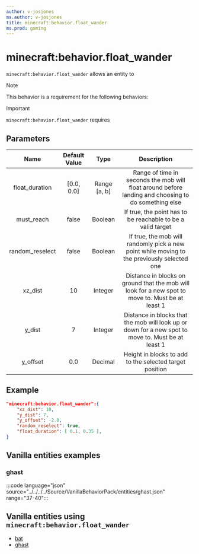 ```yaml
---
author: v-josjones
ms.author: v-josjones
title: minecraft:behavior.float_wander
ms.prod: gaming
---
```


# minecraft:behavior.float_wander

`minecraft:behavior.float_wander` allows an entity to


> [!NOTE]
> This behavior is a requirement for the following behaviors:

>[!IMPORTANT]
> `minecraft:behavior.float_wander` requires 

## Parameters

|Name |Default Value  |Type  |Description  |
|:---------:|:---------:|:---------:|:---------:|
|float_duration| [0.0, 0.0]| Range [a, b]|Range of time in seconds the mob will float around before landing and choosing to do something else |
|must_reach| false| Boolean|  If true, the point has to be reachable to be a valid target |
|random_reselect| false| Boolean|  If true, the mob will randomly pick a new point while moving to the previously selected one |
|xz_dist| 10| Integer|  Distance in blocks on ground that the mob will look for a new spot to move to. Must be at least 1 |
| y_dist| 7| Integer|Distance in blocks that the mob will look up or down for a new spot to move to. Must be at least 1 |
| y_offset| 0.0| Decimal| Height in blocks to add to the selected target position |

## Example

```json
"minecraft:behavior.float_wander":{
    "xz_dist": 10,
    "y_dist": 7,
    "y_offset": -2.0,
    "random_reselect": true,
    "float_duration": [ 0.1, 0.35 ],
}
```

## Vanilla entities examples

### ghast

:::code language="json" source="../../../../Source/VanillaBehaviorPack/entities/ghast.json" range="37-40":::

## Vanilla entities using `minecraft:behavior.float_wander`

- [bat](../../../../Source/VanillaBehaviorPack_Snippets/entities/bat.md)
- [ghast](../../../../Source/VanillaBehaviorPack_Snippets/entities/ghast.md)
